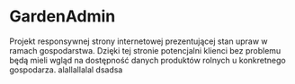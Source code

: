 # GardenAdmin
Projekt responsywnej strony internetowej prezentującej stan upraw w ramach gospodarstwa. Dzięki tej stronie potencjalni klienci bez problemu będą mieli wgląd na dostępność danych produktów rolnych u konkretnego gospodarza. 
alallallalal
dsadsa

    
